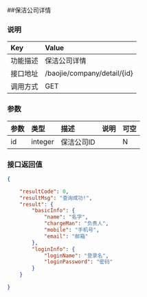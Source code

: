 ##保洁公司详情

### 说明

| Key      | Value                       |
|:---------|:----------------------------|
| 功能描述 |保洁公司详情          |
| 接口地址 | /baojie/company/detail/{id} |
| 调用方式 | GET                        |

### 参数

| 参数 | 类型    | 描述 | 说明            | 可空 |
|:-----|:--------|:-----|:----------------|:-----|
| id | integer |保洁公司ID |  | N    |


### 接口返回值

```json
{

    "resultCode": 0,
    "resultMsg": "查询成功!",
    "result": {
        "basicInfo": {
            "name": "名字",
            "chargeMan": "负责人",
            "mobile": "手机号",
            "email": "邮箱"
        },
        "loginInfo": {
            "loginName": "登录名",
            "loginPassword": "密码"
        }
    }

}
```
